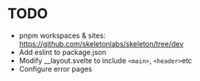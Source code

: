 # TODO

-   pnpm workspaces & sites: https://github.com/skeletonlabs/skeleton/tree/dev
-   Add eslint to package.json
-   Modify \_\_layout.svelte to include `<main>`, `<header>`etc
-   Configure error pages
